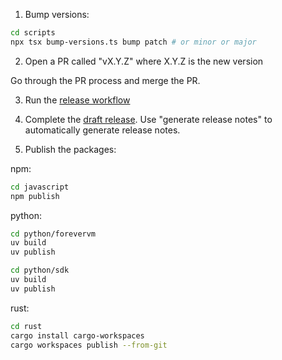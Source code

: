 1. Bump versions:

```bash
cd scripts
npx tsx bump-versions.ts bump patch # or minor or major
```

2. Open a PR called "vX.Y.Z" where X.Y.Z is the new version

Go through the PR process and merge the PR.

3. Run the [release workflow](https://github.com/jamsocket/forevervm/actions/workflows/release.yml)

4. Complete the [draft release](https://github.com/jamsocket/forevervm/releases). Use "generate release notes" to automatically generate release notes.

5. Publish the packages:

npm:

```bash
cd javascript
npm publish
```

python:

```bash
cd python/forevervm
uv build
uv publish
```

```bash
cd python/sdk
uv build
uv publish
```

rust:

```bash
cd rust
cargo install cargo-workspaces
cargo workspaces publish --from-git
```
